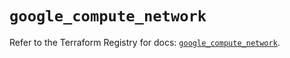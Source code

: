 # `google_compute_network`

Refer to the Terraform Registry for docs: [`google_compute_network`](https://registry.terraform.io/providers/hashicorp/google-beta/5.26.0/docs/resources/google_compute_network).
